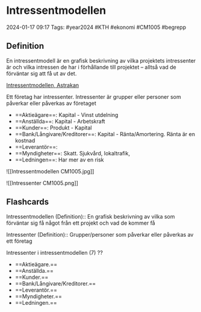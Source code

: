 # Intressentmodellen

2024-01-17 09:17
Tags: #year2024 #KTH #ekonomi #CM1005 #begrepp

## Definition

En intressentmodell är en grafisk beskrivning av vilka projektets intressenter är och vilka intressen de har i förhållande till projektet – alltså vad de förväntar sig att få ut av det.

[Intressentmodellen, Astrakan](https://www.astrakan.se/intressentmodellen/)

Ett företag har intressenter. Intressenter är grupper eller personer som påverkar eller påverkas av företaget

- ==Aktieägare==: Kapital - Vinst utdelning
- ==Anställda==: Kapital - Arbetskraft
- ==Kunder==: Produkt - Kapital
- ==Bank/Långivare/Kreditorer==: Kapital - Ränta/Amortering. Ränta är en kostnad
- ==Leverantör==:
- ==Myndigheter==: Skatt. Sjukvård, lokaltrafik,
- ==Ledningen==: Har mer av en risk

![[Intressentmodellen CM1005.jpg]]

![[Intressenter CM1005.png]]

## Flashcards

Intressentmodellen (Definition):: En grafisk beskrivning av vilka som förväntar sig få något från ett projekt och vad de kommer få
<!--SR:!2024-02-01,6,250!2024-02-12,13,270-->

Intressenter (Definition):: Grupper/personer som påverkar eller påverkas av ett företag
<!--SR:!2024-02-10,11,270!2024-02-15,16,290-->

Intressenter i intressentmodellen (7)
??
- ==Aktieägare.==
- ==Anställda.==
- ==Kunder.==
- ==Bank/Långivare/Kreditorer.==
- ==Leverantör.==
- ==Myndigheter.==
- ==Ledningen.==
<!--SR:!2024-02-04,5,230!2024-02-06,11,270-->
